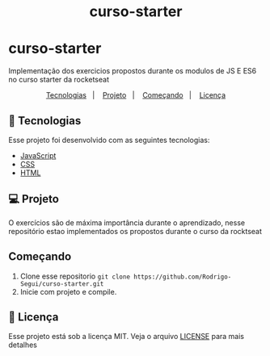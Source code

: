 <h1 align="center">
    curso-starter
</h1>

# curso-starter
Implementação dos exercicios propostos durante os modulos de JS E ES6 no curso starter da rocketseat

<p align="center">
  <a href="#rocket-tecnologias">Tecnologias</a>&nbsp;&nbsp;&nbsp;|&nbsp;&nbsp;&nbsp;
  <a href="#💻-projeto">Projeto</a>&nbsp;&nbsp;&nbsp;|&nbsp;&nbsp;&nbsp;
  <a href="#começando">Começando</a>&nbsp;&nbsp;&nbsp;|&nbsp;&nbsp;&nbsp;
  <a href="#memo-licença">Licença</a>
</p>

## :rocket: Tecnologias

Esse projeto foi desenvolvido com as seguintes tecnologias:

- [JavaScript](https://developer.mozilla.org/pt-BR/docs/Web/JavaScript)
- [CSS](https://developer.mozilla.org/pt-BR/docs/Web/CSS)
- [HTML](https://developer.mozilla.org/pt-BR/docs/Web/HTML)

## 💻 Projeto
 
O exercícios são  de máxima importância durante o aprendizado, nesse repositório estao implementados os propostos durante o curso da rocktseat


## Começando

 1. Clone esse repositorio ```git clone https://github.com/Rodrigo-Segui/curso-starter.git```
 2. Inicie  com projeto e compile.
  
 ## :memo: Licença

Esse projeto está sob a licença MIT. Veja o arquivo [LICENSE](LICENSE.md) para mais detalhes
